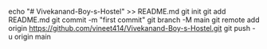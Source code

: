 echo "# Vivekanand-Boy-s-Hostel" >> README.md
git init
git add README.md
git commit -m "first commit"
git branch -M main
git remote add origin https://github.com/vineet414/Vivekanand-Boy-s-Hostel.git
git push -u origin main
